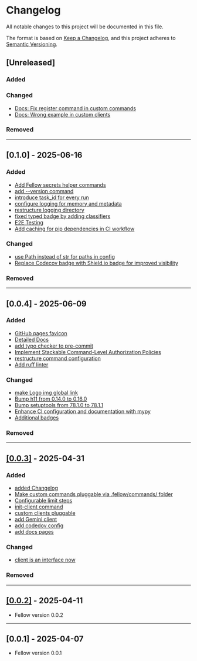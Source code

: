 # Changelog

All notable changes to this project will be documented in this file.

The format is based on [Keep a Changelog](https://keepachangelog.com/en/1.1.0/),
and this project adheres to [Semantic Versioning](https://semver.org/spec/v2.0.0.html).

## [Unreleased]

### Added


### Changed
- [Docs: Fix register command in custom commands](https://github.com/ManuelZierl/fellow/issues/113)
- [Docs: Wrong example in custom clients](https://github.com/ManuelZierl/fellow/issues/114)


### Removed


---

## [0.1.0] - 2025-06-16

### Added
- [Add Fellow secrets helper commands](https://github.com/ManuelZierl/fellow/issues/83)
- [add --version command](https://github.com/ManuelZierl/fellow/pull/92)
- [introduce task_id for every run](https://github.com/ManuelZierl/fellow/issues/32)
- [configure logging for memory and metadata](https://github.com/ManuelZierl/fellow/issues/32)
- [restructure logging directory](https://github.com/ManuelZierl/fellow/issues/32)
- [fixed typed badge by adding classifiers](https://github.com/ManuelZierl/fellow/issues/87)
- [E2E Testing](https://github.com/ManuelZierl/fellow/issues/89)
- [Add caching for pip dependencies in CI workflow](https://github.com/ManuelZierl/fellow/issues/97)

### Changed
- [use Path instead of str for paths in config](https://github.com/ManuelZierl/fellow/issues/32)
- [Replace Codecov badge with Shield.io badge for improved visibility](https://github.com/ManuelZierl/fellow/issues/104)

### Removed

---

## [0.0.4] - 2025-06-09

### Added
- [GitHub pages favicon](https://github.com/ManuelZierl/fellow/pull/70/files)
- [Detailed Docs](https://github.com/ManuelZierl/fellow/issues/62)
- [add typo checker to pre-commit](https://github.com/ManuelZierl/fellow/issues/78)
- [Implement Stackable Command-Level Authorization Policies](https://github.com/ManuelZierl/fellow/issues/76)
- [restructure command configuration](https://github.com/ManuelZierl/fellow/issues/76)
- [Add ruff linter](https://github.com/ManuelZierl/fellow/pull/85)

### Changed
- [make Logo img global link](https://github.com/ManuelZierl/fellow/issues/68)
- [Bump h11 from 0.14.0 to 0.16.0](https://github.com/ManuelZierl/fellow/pull/71)
- [Bump setuptools from 78.1.0 to 78.1.1](https://github.com/ManuelZierl/fellow/pull/72)
- [Enhance CI configuration and documentation with mypy](https://github.com/ManuelZierl/fellow/issues/80)
- [Additional badges](https://github.com/ManuelZierl/fellow/issues/80)

### Removed

---

## [[0.0.3]](https://github.com/ManuelZierl/fellow/tree/v0.0.3) - 2025-04-31


### Added
- [added Changelog](https://github.com/ManuelZierl/fellow/issues/46)
- [Make custom commands pluggable via .fellow/commands/ folder](https://github.com/ManuelZierl/fellow/issues/9)
- [Configurable limit steps](https://github.com/ManuelZierl/fellow/issues/45)
- [init-client command](https://github.com/ManuelZierl/fellow/issues/43)
- [custom clients pluggable](https://github.com/ManuelZierl/fellow/issues/43)
- [add Gemini client](https://github.com/ManuelZierl/fellow/issues/43)
- [add codedov config](https://github.com/ManuelZierl/fellow/issues/58)
- [add docs pages](https://github.com/ManuelZierl/fellow/issues/60)

### Changed
- [client is an interface now](https://github.com/ManuelZierl/fellow/issues/43)


### Removed

---

## [[0.0.2]](https://github.com/ManuelZierl/fellow/tree/v0.0.2) - 2025-04-11

- Fellow version 0.0.2

---

## [0.0.1] - 2025-04-07

- Fellow version 0.0.1